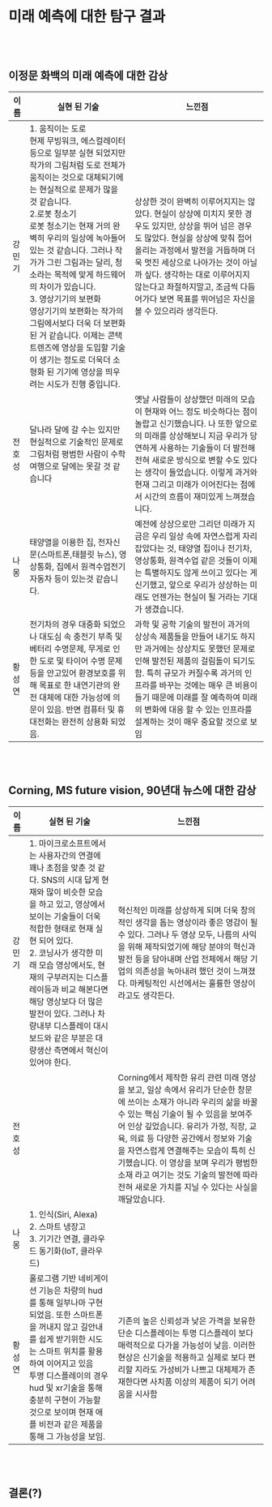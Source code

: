 미래 예측에 대한 탐구 결과
=========================
<br><br>
## 이정문 화백의 미래 예측에 대한 감상

|이름|실현 된 기술|느낀점|
|---|-------------------------------------------------------------------------------------------|-------------------------------|
|강민기|1. 움직이는 도로<br>  현제 무빙워크, 에스컬레이터 등으로 일부분 실현 되었지만 작가의 그림처럼 도로 전체가 움직이는 것으로 대체되기에는 현실적으로 문제가 많을 것 같습니다.<br>2.로봇 청소기<br> 로봇 청소기는 현재 거의 완벽히 우리의 일상에 녹아들어 있는 것 같습니다. 그러나 작가가 그린 그림과는 달리, 청소라는 목적에 맞게 하드웨어의 차이가 있습니다.<br>3. 영상기기의 보편화<br>영상기기의 보편화는 작가의 그림에서보다 더욱 더 보편화 된 거 같습니다. 이제는 콘택트렌즈에 영상을 도입할 기술이 생기는 정도로 더욱더 소형화 된 기기에 영상을 띄우려는 시도가 진행 중입니다.| 상상한 것이 완벽히 이루어지지는 않았다. 현실이 상상에 미치지 못한 경우도 있지만, 상상을 뛰어 넘은 경우도 많았다. 현실을 상상에 맞춰 접어올리는 과정에서 발전을 거듭하며 더욱 멋진 세상으로 나아가는 것이 아닐까 싶다. 생각하는 대로 이루어지지 않는다고 좌절하지말고, 조금씩 다듬어가다 보면 목표를 뛰어넘은 자신을 볼 수 있으리라 생각든다.|
|전호성| 달나라 달에 갈 수는 있지만 현실적으로 기술적인 문제로 그림처럼 평범한 사람이 수학여행으로 달에는 못갈 것 같습니다| 옛날 사람들이 상상했던 미래의 모습이 현재와 어느 정도 비슷하다는 점이 놀랍고 신기했습니다. 나 또한 앞으로의 미래를 상상해보니 지금 우리가 당연하게 사용하는 기술들이 더 발전해 전혀 새로운 방식으로 변할 수도 있다는 생각이 들었습니다. 이렇게 과거와 현재 그리고 미래가 이어진다는 점에서 시간의 흐름이 재미있게 느껴졌습니다.|
|나몽| 태양열을 이용한 집, 전자신문(스마트폰,태블릿 뉴스), 영상통화, 집에서 원격수업전기자동차 등이 있는것 같습니다. | 예전에 상상으로만 그리던 미래가 지금은 우리 일상 속에 자연스럽게 자리 잡았다는 것, 태양열 집이나 전기차, 영상통화, 원격수업 같은 것들이 이제는 특별하지도 않게 쓰이고 있다는 게 신기했고, 앞으로 우리가 상상하는 미래도 언젠가는 현실이 될 거라는 기대가 생겼습니다.|
|황성연|전기차의 경우 대중화 되었으나 대도심 속 충전기 부족 및 베터리 수명문제, 무게로 인한 도로 및 타이어 수명 문제 등을 안고있어 환경보호를 위해 목표로 한 내연기관의 완전 대체에 대한 가능성에 의문이 있음. 반면 컴퓨터 및 휴대전화는 완전히 상용화 되었음.| 과학 및 공학 기술의 발전이 과거의 상상속 제품들을 만들어 내기도 하지만 과거에는 상상치도 못했던 문제로 인해 발전된 제품의 걸림돌이 되기도 함. 특히 규모가 커질수록 과거의 인프라를 바꾸는 것에는 매우 큰 비용이 들기 때문에 미래를 잘 예측하여 미래의 변화에 대응 할 수 있는 인프라를 설계하는 것이 매우 중요할 것으로 보임|

<br><br>
## Corning, MS future vision, 90년대 뉴스에 대한 감상
|이름|실현 된 기술|느낀점|
|---|-------------------------------------------------------------------------------------------|-------------------------------|
|강민기|1. 마이크로소프트에서는 사용자간의 연결에 꽤나 초점을 맞춘 것 같다. SNS의 시대 답게 현재와 많이 비슷한 모습을 하고 있고, 영상에서 보이는 기술들이 더욱 적합한 형태로 현재 실현 되어 있다.<br>2. 코닝사가 생각한 미래 모습 영상에서도, 현재의 구부러지는 디스플레이등과 비교 해본다면 해당 영상보다 더 많은 발전이 있다. 그러나 차량내부 디스플레이 대시보드와 같은 부분은 대량생산 측면에서 혁신이 있어야 한다.|혁신적인 미래를 상상하게 되며 더욱 창의적인 생각을 돕는 영상이라 좋은 영감이 될 수 있다. 그러나 두 영상 모두, 나름의 사익을 위해 제작되었기에 해당 분야의 혁신과 발전 등을 담아내며 산업 전체에서 해당 기업의 의존성을 녹아내려 했던 것이 느껴졌다. 마케팅적인 시선에서는 훌륭한 영상이라고도 생각든다.|
|전호성||Corning에서 제작한 유리 관련 미래 영상을 보고, 일상 속에서 유리가 단순한 창문에 쓰이는 소재가 아니라 우리의 삶을 바꿀 수 있는 핵심 기술이 될 수 있음을 보여주어 인상 깊었습니다. 유리가 가정, 직장, 교육, 의료 등 다양한 공간에서 정보와 기술을 자연스럽게 연결해주는 모습이 특히 신기했습니다. 이 영상을 보며 우리가 평범한 소재 라고 여기는 것도 기술의 발전에 따라 전혀 새로운 가치를 지닐 수 있다는 사실을 깨달았습니다.|
|나몽|1. 인식(Siri, Alexa)<br>2. 스마트 냉장고<br>3. 기기간 연결, 클라우드 동기화(IoT, 클라우드)||
|황성연|홀로그램 기반 네비게이션 기능은 차량의 hud를 통해 일부나마 구현되었음. 또한 스마트폰을 꺼내지 않고 길안내를 쉽게 받기위한 시도는 스마트 위치를 활용하여 이어지고 있음<br>투명 디스플레이의 경우 hud 및  xr기술을 통해 충분히 구현이 가능할 것으로 보이며 현재 애플 비전과 같은 제품을 통해 그 가능성을 보임.|기존의 높은 신뢰성과 낮은 가격을 보유한 단순 디스플레이는 투명 디스플레이 보다 매력적으로 다가올 가능성이 낮음. 이러한 현상은 신기술을 적용하고 실제로 보다 편리할 지라도 가성비가 나쁘고 대체제가 존재한다면 사치품 이상의 제품이 되기 어려움을 시사함|

<br><br>

## 결론(?)

